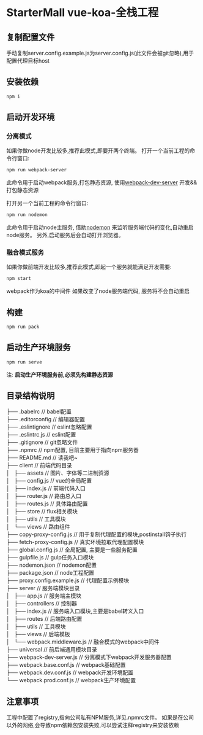 # StarterMall vue-koa-全栈工程

## 复制配置文件
手动复制server.config.example.js为server.config.js(此文件会被git忽略),用于配置代理目标host

## 安装依赖
```bash
npm i
```

## 启动开发环境
### 分离模式
如果你做node开发比较多,推荐此模式,即要开两个终端。
打开一个当前工程的命令行窗口:
```bash
npm run webpack-server
```
此命令用于启动webpack服务,打包静态资源, 使用[webpack-dev-server](https://github.com/webpack/webpack-dev-server) 开发&&打包静态资源

打开另一个当前工程的命令行窗口:
```bash
npm run nodemon
```
此命令用于启动node主服务, 借助[nodemon](https://github.com/remy/nodemon) 来监听服务端代码的变化,自动重启node服务。
另外,启动服务后会自动打开浏览器。

### 融合模式服务
如果你做前端开发比较多,推荐此模式,即起一个服务就能满足开发需要:
```bash
npm start
```
webpack作为koa的中间件
如果改变了node服务端代码, 服务将不会自动重启

## 构建
```bash
npm run pack
```

## 启动生产环境服务
```bash
npm run serve
```
注: **启动生产环境服务前,必须先构建静态资源**

## 目录结构说明
├── .babelrc             // babel配置  
├── .editorconfig        // 编辑器配置  
├── .eslintignore        // eslint忽略配置  
├── .eslintrc.js         // eslint配置  
├── .gitignore           // git忽略文件  
├── .npmrc               // npm配置, 目前主要用于指向npm服务器  
├── README.md            // 读我吧~  
├── client               // 前端代码目录  
│   ├── assets           // 图片、字体等二进制资源  
│   ├── config.js        // vue的全局配置  
│   ├── index.js         // 前端代码入口  
│   ├── router.js        // 路由总入口  
│   ├── routes.js        // 具体路由配置  
│   ├── store            // flux相关模块  
│   ├── utils            // 工具模块  
│   └── views            // 路由组件  
├── copy-proxy-config.js   // 用于复制代理配置的模块,postinstall钩子执行  
├── fetch-proxy-config.js  // 真实环境拉取代理配置模块  
├── global.config.js       // 全局配置, 主要是一些服务配置  
├── gulpfile.js            // gulp任务入口模块  
├── nodemon.json           // nodemon配置  
├── package.json           // node工程配置  
├── proxy.config.example.js  // 代理配置示例模块  
├── server                  // 服务端模块目录  
│   ├── app.js              // 服务端主模块  
│   ├── controllers         // 控制器  
│   ├── index.js            // 服务端入口模块,主要是babel转义入口  
│   ├── routes              // 后端路由配置  
│   ├── utils               // 工具模块  
│   ├── views               // 后端模板  
│   └── webpack.middleware.js  // 融合模式的webpack中间件  
├── universal               // 前后端通用模块目录  
├── webpack-dev-server.js   // 分离模式下webpack开发服务器配置  
├── webpack.base.conf.js    // webpack基础配置  
├── webpack.dev.conf.js     // webpack开发环境配置  
└── webpack.prod.conf.js    // webpack生产环境配置  

## 注意事项
工程中配置了registry,指向公司私有NPM服务,详见.npmrc文件。
如果是在公司以外的网络,会导致npm依赖包安装失败,可以尝试注释registry来安装依赖

